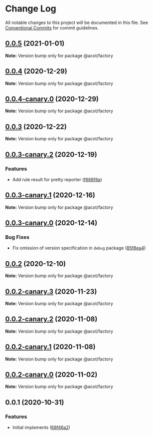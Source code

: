 # Change Log

All notable changes to this project will be documented in this file.
See [Conventional Commits](https://conventionalcommits.org) for commit guidelines.

## [0.0.5](https://github.com/acot-a11y/acot/compare/@acot/factory@0.0.4...@acot/factory@0.0.5) (2021-01-01)

**Note:** Version bump only for package @acot/factory

## [0.0.4](https://github.com/acot-a11y/acot/compare/@acot/factory@0.0.4-canary.0...@acot/factory@0.0.4) (2020-12-29)

**Note:** Version bump only for package @acot/factory

## [0.0.4-canary.0](https://github.com/acot-a11y/acot/compare/@acot/factory@0.0.3...@acot/factory@0.0.4-canary.0) (2020-12-29)

**Note:** Version bump only for package @acot/factory

## [0.0.3](https://github.com/acot-a11y/acot/compare/@acot/factory@0.0.3-canary.2...@acot/factory@0.0.3) (2020-12-22)

**Note:** Version bump only for package @acot/factory

## [0.0.3-canary.2](https://github.com/acot-a11y/acot/compare/@acot/factory@0.0.3-canary.1...@acot/factory@0.0.3-canary.2) (2020-12-19)

### Features

- Add rule result for pretty reporter ([f668f8a](https://github.com/acot-a11y/acot/commit/f668f8a56e730ea31ece53f23d7fd2629e456211))

## [0.0.3-canary.1](https://github.com/acot-a11y/acot/compare/@acot/factory@0.0.3-canary.0...@acot/factory@0.0.3-canary.1) (2020-12-16)

**Note:** Version bump only for package @acot/factory

## [0.0.3-canary.0](https://github.com/acot-a11y/acot/compare/@acot/factory@0.0.2...@acot/factory@0.0.3-canary.0) (2020-12-14)

### Bug Fixes

- Fix omission of version specification in `debug` package ([85f8ea4](https://github.com/acot-a11y/acot/commit/85f8ea44c7b029301dbcd6bceef427fda35972b6))

## [0.0.2](https://github.com/acot-a11y/acot/compare/@acot/factory@0.0.2-canary.3...@acot/factory@0.0.2) (2020-12-10)

**Note:** Version bump only for package @acot/factory

## [0.0.2-canary.3](https://github.com/acot-a11y/acot/compare/@acot/factory@0.0.2-canary.2...@acot/factory@0.0.2-canary.3) (2020-11-23)

**Note:** Version bump only for package @acot/factory

## [0.0.2-canary.2](https://github.com/acot-a11y/acot/compare/@acot/factory@0.0.2-canary.1...@acot/factory@0.0.2-canary.2) (2020-11-08)

**Note:** Version bump only for package @acot/factory

## [0.0.2-canary.1](https://github.com/acot-a11y/acot/compare/@acot/factory@0.0.2-canary.0...@acot/factory@0.0.2-canary.1) (2020-11-08)

**Note:** Version bump only for package @acot/factory

## [0.0.2-canary.0](https://github.com/acot-a11y/acot/compare/@acot/factory@0.0.1...@acot/factory@0.0.2-canary.0) (2020-11-02)

**Note:** Version bump only for package @acot/factory

## 0.0.1 (2020-10-31)

### Features

- Initial implements ([68f46a2](https://github.com/acot-a11y/acot/commit/68f46a250de7793795678ece40d23d927ddd075c))
